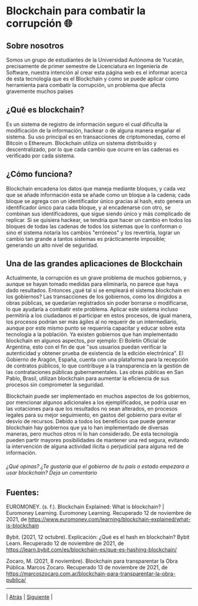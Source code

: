 # Blockchain para combatir la corrupción 🌐

## Sobre nosotros
Somos un grupo de estudiantes de la Universidad Autónoma de Yucatán, precisamente de primer semestre de Licenciatura en Ingeniería de Software, nuestra intención al crear esta página web es el informar acerca de esta tecnología que es el Blockchain y como se puede aplicar como herramienta para combatir la corrupción, un problema que afecta gravemente muchos países

## ¿Qué es blockchain?
Es un sistema de registro de información seguro el cual dificulta la modificación de la información, hackear o de alguna manera engañar el sistema. Su uso principal es en transacciones de criptomonedas, como el Bitcoin o Ethereum. 
Blockchain utiliza un sistema distribuido y descentralizado, por lo que cada cambio que ocurre en las cadenas es verificado por cada sistema.


## ¿Cómo funciona?
Blockchain encadena los datos que maneja mediante bloques, y cada vez que se añade información esta se añade como un bloque a la cadena; cada bloque se agrega con un identificador único gracias al hash, esto genera un identificador único para cada bloque, y al encadenarse con otro, se combinan sus identificadores, que sigue siendo único y más complicado de replicar.
Si se quisiera hackear, se tendría que hacer un cambio en todos los bloques de todas las cadenas de todos los sistemas que lo conforman o sino el sistema notaría los cambios "erróneos" y los revertiría, lograr un cambio tan grande a tantos sistemas es prácticamente imposible; generando un alto nivel de seguridad.


## Una de las grandes aplicaciones de Blockchain
Actualmente, la corrupción es un grave problema de muchos gobiernos, y aunque se hayan tomado medidas para eliminarla, no parece que haya dado resultados. 	Entonces ¿qué tal si se empleará el sistema blockchain en los gobiernos? Las transacciones de los gobiernos, como los dirigidos a obras públicas, se quedarían registrados sin poder borrarse o modificarse, lo que ayudaría a combatir este problema.
Aplicar este sistema incluso permitiría a los ciudadanos el participar en estos procesos, de igual manera, los procesos podrían ser más ágiles al no requerir de un intermediario, aunque por este mismo punto se requeriría capacitar y educar sobre esta tecnología a la población.
Ya existen gobiernos que han implementado blockchain en algunos aspectos, por ejemplo:
El Boletín Oficial de Argentina, esto con el fin de que "sus usuarios puedan verificar la autenticidad y obtener prueba de existencia de la edición electrónica".
El Gobierno de Aragón, España, cuenta con una plataforma para la recepción de contratos públicos, lo que contribuye a la transparencia en la gestión de las contrataciones públicas gubernamentales.
Las obras públicas en San Pablo, Brasil, utilizan blockchain para aumentar la eficiencia de sus procesos sin comprometer la seguridad.


Blockchain puede ser implementado en muchos aspectos de los gobiernos, por mencionar algunos adicionales a los ejemplificados, se podría usar en las votaciones para que los resultados no sean alterados, en procesos legales para su mejor seguimiento, en gastos del gobierno para evitar el desvío de recursos. Debido a todos los beneficios que puede generar blockchain hay gobiernos que ya lo han implementado de diversas maneras, pero muchos otros ni lo han considerado. 
De esta tecnología pueden partir mayores posibilidades de mantener una red segura, evitando la intervención de alguna actividad ilícita o perjudicial para alguna red de información. 

###### ¿Qué opinas? ¿Te gustaría que el gobierno de tu país o estado empezara a usar blockchain? Deja un comentario



## Fuentes:
EUROMONEY. (s. f.). Blockchain Explained: What is blockchain? | Euromoney Learning. Euromoney Learning. Recuperado 12 de noviembre de 2021, de https://www.euromoney.com/learning/blockchain-explained/what-is-blockchain

Bybit. (2021, 12 octubre). Explicación: ¿Qué es el hash en blockchain? Bybit Learn. Recuperado 12 de noviembre de 2021, de https://learn.bybit.com/es/blockchain-es/que-es-hashing-blockchain/

Zocaro, M. (2021, 8 noviembre). Blockchain para transparentar la Obra Pública. Marcos Zocaro. Recuperado 13 de noviembre de 2021, de https://marcoszocaro.com.ar/blockchain-para-transparentar-la-obra-publica/

-----------------
| [Atrás](https://github.com/Juanca1984/Blockchain/blob/main/Documentaci%C3%B3n/Segunda%20Entrega/Requerimientos.md#requerimientos%EF%B8%8F"Atrás") |
[Siguiente](https://github.com/Juanca1984/Blockchain/blob/main/Documentaci%C3%B3n/Segunda%20Entrega/Bit%C3%A1cora.md#bit%C3%A1cora- "Siguiente") |
